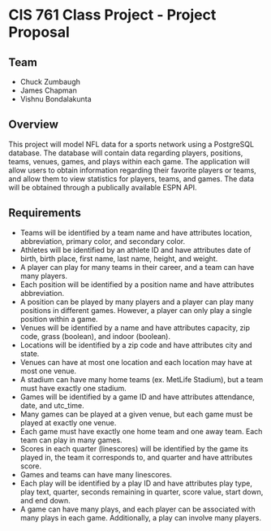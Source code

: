 # CIS 761 Class Project - Project Proposal

## Team
* Chuck Zumbaugh
* James Chapman
* Vishnu Bondalakunta

## Overview
This project will model NFL data for a sports network using a PostgreSQL database. The database will contain data regarding players, positions, teams, venues, games, and plays within each game. The application will allow users to obtain information regarding their favorite players or teams, and allow them to view statistics for players, teams, and games. The data will be obtained through a publically available ESPN API. 

## Requirements
* Teams will be identified by a team name and have attributes location, abbreviation, primary color, and secondary color.
* Athletes will be identified by an athlete ID and have attributes date of birth, birth place, first name, last name, height, and weight.
* A player can play for many teams in their career, and a team can have many players.
* Each position will be identified by a position name and have attributes abbreviation.
* A position can be played by many players and a player can play many positions in different games. However, a player can only play a single position within a game.
* Venues will be identified by a name and have attributes capacity, zip code, grass (boolean), and indoor (boolean).
* Locations will be identified by a zip code and have attributes city and state.
* Venues can have at most one location and each location may have at most one venue.
* A stadium can have many home teams (ex. MetLife Stadium), but a team must have exactly one stadium.
* Games will be identified by a game ID and have attributes attendance, date, and utc_time.
* Many games can be played at a given venue, but each game must be played at exactly one venue.
* Each game must have exactly one home team and one away team. Each team can play in many games.
* Scores in each quarter (linescores) will be identified by the game its played in, the team it corresponds to, and quarter and have attributes score.
* Games and teams can have many linescores.
* Each play will be identified by a play ID and have attributes play type, play text, quarter, seconds remaining in quarter, score value, start down, and end down.
* A game can have many plays, and each player can be associated with many plays in each game. Additionally, a play can involve many players. 

